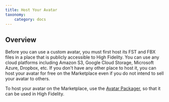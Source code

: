 ```yaml
---
title: Host Your Avatar
taxonomy:
    category: docs
---
```


## Overview
Before you can use a custom avatar, you must first host its FST and FBX files in a place that is publicly accessible to High Fidelity.  You can use any cloud platforms including Amazon S3, Google Cloud Storage, Microsoft Azure, Dropbox, etc. If you don't have any other place to host it, you can host your avatar for free on the Marketplace even if you do not intend to sell your avatar to others.

To host your avatar on the Marketplace, use the [Avatar Packager](../create-and-explore/avatars/create-avatars#package-your-avatar-in-high-fidelity), so that it can be used in High Fidelity. 

